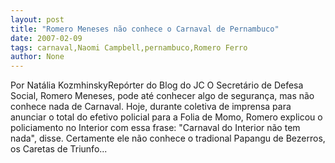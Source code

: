 ```yaml
---
layout: post
title: "Romero Meneses não conhece o Carnaval de Pernambuco"
date: 2007-02-09
tags: carnaval,Naomi Campbell,pernambuco,Romero Ferro
author: None
---
```

Por Natália KozmhinskyRepórter do Blog do JC 
O Secretário de Defesa Social, Romero Meneses, pode até conhecer algo de segurança, mas não conhece nada de Carnaval. 
Hoje, durante coletiva de imprensa para anunciar o total do efetivo policial para a Folia de Momo, Romero explicou o policiamento no Interior com essa frase: \"Carnaval do Interior não tem nada\", disse. 
Certamente ele não conhece o tradional Papangu de Bezerros, os Caretas de Triunfo... 